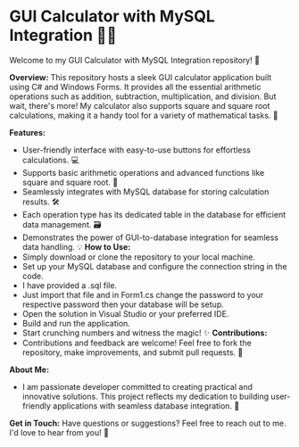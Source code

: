 # GUI Calculator with MySQL Integration 🧮🔢

Welcome to my GUI Calculator with MySQL Integration repository! 🎉

**Overview:**
This repository hosts a sleek GUI calculator application built using C# and Windows Forms. It provides all the essential arithmetic operations such as addition, subtraction, multiplication, and division. But wait, there's more! My calculator also supports square and square root calculations, making it a handy tool for a variety of mathematical tasks. 🚀

**Features:**
- User-friendly interface with easy-to-use buttons for effortless calculations. 💻
- Supports basic arithmetic operations and advanced functions like square and square root. 🔢
- Seamlessly integrates with MySQL database for storing calculation results. 🛠️
- Each operation type has its dedicated table in the database for efficient data management. 🗃️
- Demonstrates the power of GUI-to-database integration for seamless data handling. 💡
**How to Use:**
- Simply download or clone the repository to your local machine.
- Set up your MySQL database and configure the connection string in the code.
- I have provided a .sql file.
- Just import that file and in Form1.cs change the password to your respective password then your database will be setup.
- Open the solution in Visual Studio or your preferred IDE.
- Build and run the application.
- Start crunching numbers and witness the magic! ✨
**Contributions:**
- Contributions and feedback are welcome! Feel free to fork the repository, make improvements, and submit pull requests. 🙌

**About Me:**
- I am passionate developer committed to creating practical and innovative solutions. This project reflects my dedication to building user-friendly applications with seamless database integration. 🌟

**Get in Touch:**
Have questions or suggestions? Feel free to reach out to me. I'd love to hear from you! 📧
